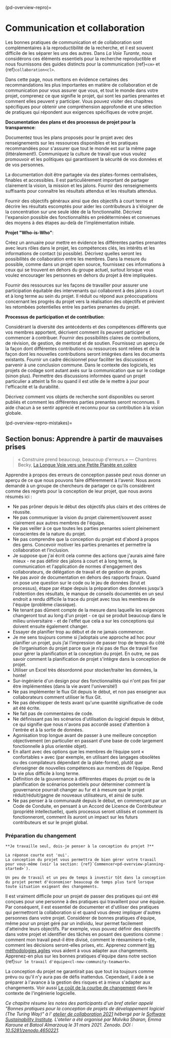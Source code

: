 (pd-overview-repro)=
# Communication et collaboration

Les bonnes pratiques de communication et de collaboration sont complémentaires à la reproductibilité de la recherche, et il est souvent difficile de les séparer les uns des autres. Dans _La Voie Turante_, nous considérons ces éléments essentiels pour la recherche reproductible et nous fournissons des guides distincts pour la communication {ref}`<cm>` et {ref}`collaboration<cl>`.

Dans cette page, nous mettons en évidence certaines des recommandations les plus importantes en matière de collaboration et de communication pour vous assurer que vous, et tout le monde dans votre projet, comprenez ce que signifie le projet, qui sont les parties prenantes et comment elles peuvent y participer. Vous pouvez visiter des chapitres spécifiques pour obtenir une compréhension approfondie et une sélection de pratiques qui répondent aux exigences spécifiques de votre projet.

**Documentation des plans et des processus de projet pour la transparence**:

Documentez tous les plans proposés pour le projet avec des renseignements sur les ressources disponibles et les pratiques recommandées pour s'assurer que tout le monde est sur la même page (littéralement!). Communiquez la culture de travail que vous voulez promouvoir et les politiques qui garantissent la sécurité de vos données et de vos personnes.

La documentation doit être partagée via des plates-formes centralisées, finables et accessibles. Il est particulièrement important de partager clairement la vision, la mission et les jalons. Fournir des renseignements suffisants pour connaître les résultats attendus et les résultats attendus.

Fournir des objectifs généraux ainsi que des objectifs à court terme et décrire les résultats escomptés pour aider les contributeurs à s'éloigner de la concentration sur une seule idée de la fonctionnalité. Décrivez l'expansion possible des fonctionnalités en prédéterminées et convenues des moyens à des étapes au-delà de l'implémentation initiale.

**Projet "Who-is-Who"**:

Créez un annuaire pour mettre en évidence les différentes parties prenantes avec leurs rôles dans le projet, les compétences clés, les intérêts et les informations de contact (si possible). Décrivez quelles seront les possibilités de collaboration entre les membres. Dans la mesure du possible, comme dans un projet open source, fournissez ces informations à ceux qui se trouvent en dehors du groupe actuel, surtout lorsque vous voulez encourager les personnes en dehors du projet à être impliquées.

Fournir des ressources sur les façons de travailler pour assurer une participation équitable des intervenants qui collaborent à des jalons à court et à long terme au sein du projet. Il réduit ou répond aux préoccupations concernant les progrès du projet vers la réalisation des objectifs et prévient les retombées potentielles entre les parties prenantes du projet.

**Processus de participation et de contribution**:

Considérant la diversité des antécédents et des compétences différents que vos membres apportent, décrivent comment ils peuvent participer et commencer à contribuer. Fournir des possibilités claires de contributions, de révision, de gestion, de mentorat et de soutien. Fournissez un aperçu de la façon dont différentes contributions ou ressources sont reliées et de la façon dont les nouvelles contributions seront intégrées dans les documents existants. Fournir un cadre décisionnel pour faciliter les discussions et parvenir à une conclusion commune. Dans le contexte des logiciels, les projets de codage sont autant axés sur la communication que sur le codage (sinon plus). Permettre des discussions informées quand un projet particulier a atteint la fin ou quand il est utile de le mettre à jour pour l'efficacité et la durabilité.

Décrivez comment vos objets de recherche sont disponibles ou seront publiés et comment les différentes parties prenantes seront reconnues. Il aide chacun à se sentir apprécié et reconnu pour sa contribution à la vision globale.


<!--
(pd-overview-repro-turingway)=
## _The Turing Way_ Chapter for Communication and Collaboration

We recommend reading the following chapters to understand effective communication and collaboration for project design.

### Basic Requirements
- {ref}`<>`
- {ref}`<>`
- {ref}`<>`

### Advanced Requirements
- {ref}`<>`
- {ref}`<>`
-->

(pd-overview-repro-mistakes)=
## Section bonus: Apprendre à partir de mauvaises prises

> « Construire prend beaucoup, beaucoup d'erreurs.» ― Chambres Becky, [La Longue Voie vers une Petite Planète en colère](https://www.goodreads.com/work/quotes/42270825)

Apprendre à propos des erreurs de conception passée peut nous donner un aperçu de ce que nous pouvons faire différemment à l'avenir. Nous avons demandé à un groupe de chercheurs de partager ce qu'ils considèrent comme des regrets pour la conception de leur projet, que nous avons résumés ici :

- Ne pas prôner depuis le début des objectifs plus clairs et des critères de réussite.
- Ne pas communiquer la vision du projet clairement/souvent assez clairement aux autres membres de l'équipe.
- Ne pas veiller à ce que toutes les parties prenantes soient pleinement conscientes de la nature du projet.
- Ne pas comprendre que la conception du projet est d'abord à propos des gens. Concevoir motiver les parties prenantes et permettre la collaboration et l’inclusion.
- Je suppose que j'ai écrit cela comme des actions que j'aurais aimé faire mieux - ne pas définir des jalons à court et à long terme, la communication et l'application de normes d'engagement des collaborateurs, de délégation de travail et de gestion de projets.
- Ne pas avoir de documentation en dehors des rapports finaux. Quand on pose une question sur le code ou le jeu de données (brut et processus), étape par étape depuis la préparation des données jusqu'à l'obtention des résultats, le manque de conseils documentés en un seul endroit a rendu difficile la trace du projet avec tous les membres de l'équipe (problème classique).
- Ne tenant pas dûment compte de la mesure dans laquelle les exigences changeront tout au long d'un projet - ce qui se produit beaucoup dans le milieu universitaire - et de l'effet que cela a sur les conceptions qui doivent ensuite également changer.
- Essayer de planifier trop au début et de ne jamais commencer.
- Je me sens toujours comme si j’adoptais une approche ad hoc pour planifier un projet, puis j’ai l’impression de passer trop de temps du côté de l’organisation du projet parce que je n’ai pas de flux de travail fixe pour gérer la planification et la conception du projet. En outre, ne pas savoir comment la planification de projet s'intègre dans la conception de projet.
- Utiliser un Excel très désordonné pour stocker/traiter les données, la honte!
- Sur-ingénierie d'un design pour des fonctionnalités qui n'ont pas fini par être implémentées (dans la vie avant l'université!)
- Ne pas implémenter le flux Git depuis le début, et non pas enseigner aux collaborateurs comment utiliser le flux Git.
- Ne pas développer de tests avant qu'une quantité significative de code ait été écrite.
- Ne fait pas de commentaires de code.
- Ne définissant pas les scénarios d'utilisation du logiciel depuis le début, ce qui signifie que nous n'avons pas accordé assez d'attention à l'entrée et à la sortie de données.
- Agonisation trop longue avant de passer à une meilleure conception objectivement (en particulier en passant d'une base de code largement fonctionnelle à plus orientée objet).
- En allant avec des options que les membres de l’équipe sont « confortables » avec (par exemple, en utilisant des langages obsolètes ou des compilateurs dépendant de la plate-forme), plutôt que d’enseigner de nouvelles compétences aux membres de l’équipe. Rend la vie plus difficile à long terme.
- Définition de la gouvernance à différentes étapes du projet ou de la planification de scénarios potentiels pour déterminer comment la gouvernance pourrait changer au fur et à mesure que le projet réduit/réduit/gagne de nouveaux utilisateurs, et ainsi de suite.
- Ne pas penser à la communauté depuis le début, en commençant par un Code de Conduite, en pensant à un Accord de Licence de Contributeur (propriété intellectuelle), quels processus seront utilisés et comment ils fonctionneront, comment ils auront un impact sur les futurs contributeurs et sur le projet global.

### Préparation du changement

```{note}
**Je travaille seul, dois-je penser à la conception du projet ?**

La réponse courte est 'oui'.
La conception du projet vous permettra de bien gérer votre travail pour vous-même (voir la section: {ref}`Commencer<pd-overview-planning-started>`).

Un peu de travail et un peu de temps à investir tôt dans la conception du projet permet d'économiser beaucoup de temps plus tard lorsque toute situation exigeant des changements.
```

Il est vraiment difficile pour un projet de passer des pratiques qui ont été conçues pour une personne à des pratiques qui travaillent pour une équipe. Par conséquent, il est essentiel de documenter et d'utiliser des pratiques qui permettront la collaboration si et quand vous devez impliquer d'autres personnes dans votre projet. Considérer de bonnes pratiques d'équipe, même pour un projet géré par un individu, leur permet facilement d'atteindre leurs objectifs. Par exemple, vous pouvez définir des objectifs dans votre projet et identifier des tâches en posant des questions comme : comment mon travail peut-il être divisé, comment le réexaminera-t-elle, comment les décisions seront-elles prises, etc. Apprenez comment [les méthodologies agiles](http://www.agilenutshell.com/) vous aident à vous adapter aux changements. Apprenez-en plus sur les bonnes pratiques d'équipe dans notre section {ref}`sur le travail d'équipe<cl-new-community-teamwork>`.

La conception du projet ne garantirait pas que tout ira toujours comme prévu ou qu'il n'y aura pas de défis inattendus. Cependant, il aide à se préparer à l'avance à la gestion des risques et à mieux s'adapter aux changements. Voir aussi [Le coût de la courbe de changement](http://www.agilemodeling.com/essays/costOfChange.htm) dans le contexte de l'ingénierie logicielle.

_Ce chapitre résume les notes des participants d'un bref atelier appelé "Bonnes pratiques pour la conception de projets de développement logiciel (The Turing Way)" à l' [atelier de collaboration 2021](https://www.software.ac.uk/cw21)  hébergé par le [Software Sustainability Institute](https://www.software.ac.uk). L'atelier a été organisé par Malvika Sharan, Emma Karoune et Batool Almarzouq le 31 mars 2021. Zenodo. DOI : [10.5281/zenodo.4650221](https://doi.org/10.5281/zenodo.4650221)._
